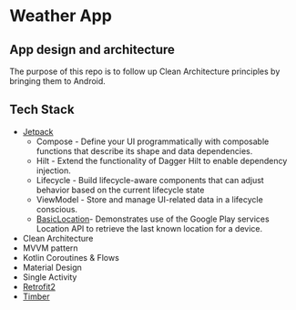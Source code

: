 # Weather App

## App design and architecture
The purpose of this repo is to follow up Clean Architecture principles by bringing them to Android.

## Tech Stack
- [Jetpack](https://developer.android.com/jetpack)
    - Compose - Define your UI programmatically with composable functions that describe its shape
      and data dependencies.
    - Hilt - Extend the functionality of Dagger Hilt to enable dependency injection.
    - Lifecycle - Build lifecycle-aware components that can adjust behavior based on the current
      lifecycle state
    - ViewModel - Store and manage UI-related data in a lifecycle conscious.
    - [BasicLocation](https://github.com/android/location-samples/tree/main/BasicLocationKotlin)- Demonstrates use of the Google Play services Location API to retrieve the last known location for a device.
- Clean Architecture
- MVVM pattern
- Kotlin Coroutines & Flows
- Material Design
- Single Activity
- [Retrofit2](https://github.com/square/retrofit)
- [Timber](https://github.com/JakeWharton/timber)
